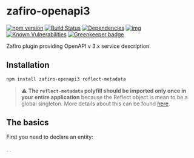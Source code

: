# zafiro-openapi3

[![npm version](https://badge.fury.io/js/zafiro-openapi3.svg)](http://badge.fury.io/js/zafiro-openapi3)
[![Build Status](https://travis-ci.org/metadevpro/zafiro-openapi3.svg?branch=master)](https://travis-ci.org/metadevpro/zafiro-openapi3)
[![Dependencies](https://david-dm.org/metadevpro/zafiro-openapi3.svg)](https://david-dm.org/metadevpro/zafiro-openapi3#info=dependencies)
[![img](https://david-dm.org/metadevpro/zafiro-openapi3/dev-status.svg)](https://david-dm.org/metadevpro/zafiro-openapi3/#info=devDependencies)
[![Known Vulnerabilities](https://snyk.io/test/github/metadevpro/zafiro-openapi3/badge.svg)](https://snyk.io/test/github/metadevpro/zafiro-openapi3)
[![Greenkeeper badge](https://badges.greenkeeper.io/metadevpro/zafiro-openapi3.svg)](https://greenkeeper.io/)

Zafiro plugin providing OpenAPI v 3.x service description.

## Installation

```sh
npm install zafiro-openapi3 reflect-metadata
```

> :warning: **The `reflect-metadata` polyfill should be imported only once in your entire application** because the Reflect object is mean to be a global singleton. More details about this can be found [here](https://github.com/inversify/InversifyJS/issues/262#issuecomment-227593844).

## The basics

First you need to declare an entity:

```ts

``
